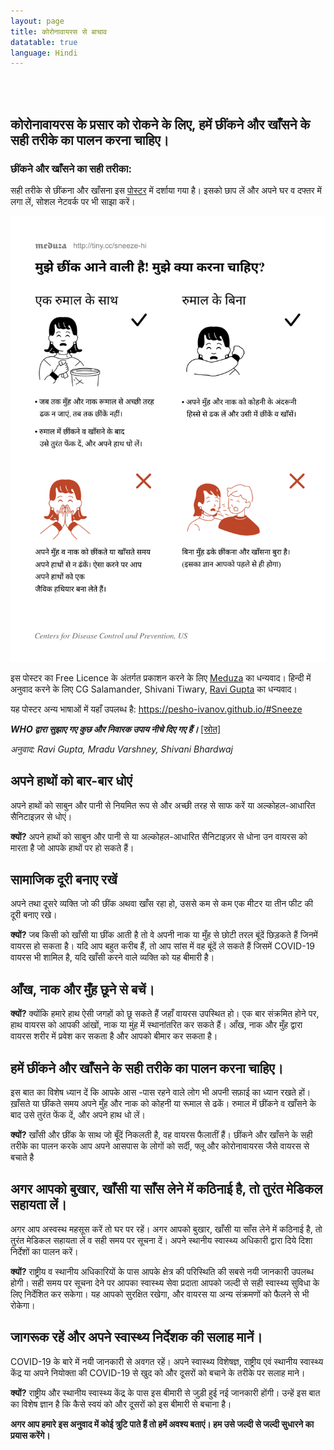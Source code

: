 ```yaml
---
layout: page
title: कोरोनावायरस से बाचाव
datatable: true
language: Hindi
---
```

<br><br>
<h2>कोरोनावायरस के प्रसार को रोकने के लिए, हमें छींकने और खाँसने के सही तरीके का पालन करना चाहिए।</h2>
<h3>छींकने और खाँसने का सही तरीका:</h3>
<p>सही तरीके से छींकना और खाँसना इस <a href="https://pesho-ivanov.github.io/sneeze/sneeze_print_hi_color.pdf">पोस्टर</a> में दर्शाया गया है। इसको छाप लें और अपने घर व दफ्तर में लगा लें, सोशल नेटवर्क पर भी साझा करें।</p>
<img src="/public/images/sneeze_print_hi_color.png" alt="छींकने और खाँसने का सही तरीका"> 
<p>इस पोस्टर का Free Licence के अंतर्गत प्रकाशन करने के लिए <a href="https://meduza.io/en">Meduza</a> का धन्यवाद। हिन्दी में अनुवाद करने के लिए CG Salamander, Shivani Tiwary, <a href="https://www.ravigupta.me/">Ravi Gupta</a> का धन्यवाद।</p>
<p>यह पोस्टर अन्य भाषाओं में यहाँ उपलब्ध है&colon; <a href="https://pesho-ivanov.github.io/#Sneeze">https://pesho-ivanov.github.io/#Sneeze</a></p>

<p><b><i>WHO द्वारा सुझाए गए कुछ और निवारक उपाय नीचे दिए गए हैं। </i></b><a href="https://www.who.int/emergencies/diseases/novel-coronavirus-2019/advice-for-public">[स्रोत]</a></p>
<p><i>अनुवाद: Ravi Gupta, Mradu Varshney, Shivani Bhardwaj</i></p>

<h2>अपने हाथों को बार-बार धोएं</h2>

<p>अपने हाथों को साबुन और पानी से नियमित रूप से और अच्छी तरह से साफ करें या अल्कोहल-आधारित सैनिटाइज़र से धोएं।</p>

<p><strong>क्यों?</strong> अपने हाथों को साबुन और पानी से या अल्कोहल-आधारित सैनिटाइज़र से धोना उन वायरस को मारता है जो आपके हाथों पर हो सकते हैं।</p>

<h2>सामाजिक दूरी बनाए रखें</h2>

<p>अपने तथा दूसरे व्यक्ति जो की छींक अथवा खाँस रहा हो, उससे कम से कम एक मीटर या तीन फीट की दूरी बनाए रखे।</p>

<p><strong>क्यों?</strong> जब किसी को खाँसी या छींक आती है तो वे अपनी नाक या मुँह से छोटी तरल बूंदें छिड़कते हैं जिनमें वायरस हो सकता है। यदि आप बहुत करीब हैं, तो आप सांस में वह बूंदें ले सकते हैं जिसमें COVID-19 वायरस भी शामिल है, यदि खाँसी करने वाले व्यक्ति को यह बीमारी है।</p>

<h2>आँख, नाक और मुँह छूने से बचें।</h2>

<p><strong>क्यों?</strong> क्योंकि हमारे हाथ ऐसी जगहों को छू सकते हैं जहाँ वायरस उपस्थित हो। एक बार संक्रमित होने पर, हाथ वायरस को आपकी आंखों, नाक या मुंह में स्थानांतरित कर सकते हैं। आँख, नाक और मुँह द्वारा वायरस शरीर में प्रवेश कर सकता है और आपको बीमार कर सकता है।</p>

<h2>हमें छींकने और खाँसने के सही तरीके का पालन करना चाहिए।</h2>

<p>इस बात का विशेष ध्यान दें कि आपके आस -पास रहने वाले लोग भी अपनी सफा़ई का ध्यान रखते हों।<br>
ख़ाँसते या छींकते समय अपने मुँह और नाक को कोहनी या रूमाल से ढकें। रुमाल में छींकने व खाँसने के बाद उसे तुरंत फेंक दें, और अपने हाथ धो लें।</p>

<p><strong>क्यों?</strong> खाँसी और छींक के साथ जो बूँदें निकलती है, वह वायरस फैलातीं हैं। छींकने और खाँसने के सही तरीके का पालन करके आप अपने आसपास के लोगों को सर्दी, फ्लू और कोरोनावायरस जैसे वायरस से बचाते है</p>

<h2>अगर आपको बुखार, खाँसी या साँस लेने में कठिनाई है, तो तुरंत मेडिकल सहायता लें।</h2>

<p>अगर आप अस्वस्थ महसूस करें तो घर पर रहें। अगर आपको बुखार, खाँसी या साँस लेने में कठिनाई है, तो तुरंत मेडिकल सहायता लें व सही समय पर सूचना दें। अपने स्थानीय स्वास्थ्य अधिकारी द्वारा दिये दिशा निर्देशों का पालन करें।</p>

<p><strong>क्यों?</strong> राष्ट्रीय व स्थानीय अधिकारियों के पास आपके क्षेत्र की परिस्थिति की सबसे नयी जानकारी उपलब्ध होगी। सही समय पर सूचना देने पर आपका स्वास्थ्य सेवा प्रदाता आपको जल्दी से सही स्वास्थ्य सुविधा के लिए निर्देशित कर सकेगा। यह आपको सुरक्षित रखेगा, और वायरस या अन्य संक्रमणों को फैलने से भी रोकेगा।</p>


<h2>जागरूक रहें और अपने स्वास्थ्य निर्देशक की सलाह मानें।</h2>

<p>COVID-19 के बारे में नयी जानकारी से अवगत रहें। अपने स्वास्थ्य विशेषज्ञ, राष्ट्रीय एवं स्थानीय स्वास्थ्य केंद्र या अपने नियोक्ता की COVID-19 से खुद को और दूसरों को बचाने के तरीके पर सलाह माने।</p>

<p><strong>क्यों?</strong> राष्ट्रीय और स्थानीय स्वास्थ्य केंद्र के पास इस बीमारी से जुड़ी हुई नई जानकारी होंगी। उन्हें इस बात का विशेष ज्ञान है कि कैसे स्वयं को और दूसरों को इस बीमारी से बचाना है।</p>

<p><b>अगर आप हमारे इस अनुवाद में कोई त्रुटि पाते हैं तो हमें अवश्य बताएं। हम उसे जल्दी से जल्दी सुधारने का प्रयास करेंगे।</b></p>
